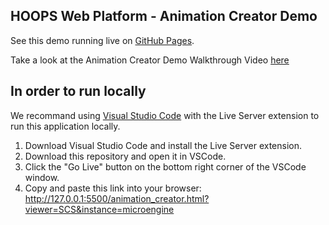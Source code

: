 ## HOOPS Web Platform - Animation Creator Demo

See this demo running live on [GitHub Pages](https://techsoft3d.github.io/animation-creator/animation_creator.html?viewer=SCS&instance=microengine). 

Take a look at the Animation Creator Demo Walkthrough Video [here](https://www.youtube.com/watch?v=D19tZJvZBlQ)

## In order to run locally

We recommand using [Visual Studio Code](https://code.visualstudio.com/download) with the Live Server extension to run this application locally.

1. Download Visual Studio Code and install the Live Server extension.
2. Download this repository and open it in VSCode.
3. Click the "Go Live" button on the bottom right corner of the VSCode window.
4. Copy and paste this link into your browser: http://127.0.0.1:5500/animation_creator.html?viewer=SCS&instance=microengine

